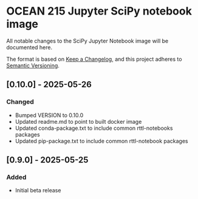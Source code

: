 # OCEAN 215 Jupyter SciPy notebook image
All notable changes to the SciPy Jupyter Notebook image will be documented here. 

The format is based on [Keep a Changelog](https://keepachangelog.com/en/1.0.0/),
and this project adheres to [Semantic Versioning](https://semver.org/spec/v2.0.0.html).

## [0.10.0] - 2025-05-26

### Changed
- Bumped VERSION to 0.10.0
- Updated readme.md to point to built docker image
- Updated conda-package.txt to include common rttl-notebooks packages
- Updated pip-package.txt to include common rttl-notebook packages

## [0.9.0] - 2025-05-25

### Added
- Initial beta release


